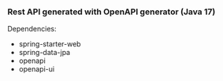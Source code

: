 ### Rest API generated with OpenAPI generator (Java 17)

Dependencies:

* spring-starter-web
* spring-data-jpa
* openapi
* openapi-ui